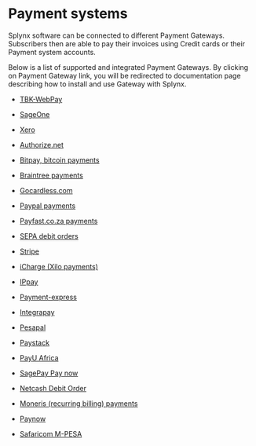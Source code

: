 Payment systems
===============

Splynx software can be connected to different Payment Gateways. Subscribers then are able to pay their invoices using Credit cards or their Payment system accounts.

Below is a list of supported and integrated Payment Gateways. By clicking on Payment Gateway link, you will be redirected to documentation page describing how to install and use Gateway with Splynx.

* [TBK-WebPay](TBK-WebPay/TBK-WebPay.md)

* [SageOne](sageone/sageone.md)

* [Xero](Xero/xero.md)

* [Authorize.net](authorize/authorize.md)

* [Bitpay, bitcoin payments](bitpay/bitpay.md)

* [Braintree payments](braintree/braintree.md)

* [Gocardless.com](gocardless/gocardless.md)

* [Paypal payments](paypal/paypal.md)

* [Payfast.co.za payments](payfast/payfast.md)

* [SEPA debit orders](sepa/sepa.md)

[comment]: # (→ SEPA debit order in Spanish)

* [Stripe](stripe/stripe.md)

* [iCharge (Xilo payments)](iCharge/iCharge.md)

* [IPpay](ippay/ippay.md)

* [Payment-express](payment_express/payment_express.md)

* [Integrapay](integrapay/integrapay.md)

* [Pesapal](pesapal/pesapal.md)

* [Paystack](paystack/paystack.md)

* [PayU Africa](payu/payu.md)

* [SagePay Pay now](sagepay_pay_now/sagepay_pay_now.md)

* [Netcash Debit Order](netcash_do/netcash_do.md)  

* [Moneris (recurring billing) payments](moneris/moneris.md)

[comment]: # (→ Mercadopago)

* [Paynow](paynow/paynow.md)

* [Safaricom M-PESA](mpesa/mpesa.md)
